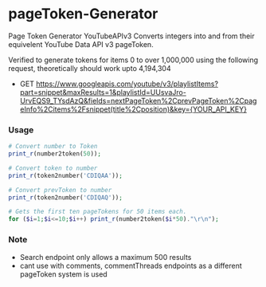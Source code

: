 # pageToken-Generator
Page Token Generator YouTubeAPIv3
Converts integers into and from their equivelent YouTube Data API v3 pageToken.

Verified to generate tokens for items 0 to over 1,000,000 using the following request,
theoretically should work upto 4,194,304

- GET https://www.googleapis.com/youtube/v3/playlistItems?part=snippet&maxResults=1&playlistId=UUsvaJro-UrvEQS9_TYsdAzQ&fields=nextPageToken%2CprevPageToken%2CpageInfo%2Citems%2Fsnippet(title%2Cposition)&key={YOUR_API_KEY}

### Usage
```php
# Convert number to Token
print_r(number2token(50));

# Convert token to number
print_r(token2number('CDIQAA'));

# Convert prevToken to number
print_r(token2number('CDIQAQ'));

# Gets the first ten pageTokens for 50 items each.
for ($i=1;$i<=10;$i++) print_r(number2token($i*50)."\r\n");
```

### Note
- Search endpoint only allows a maximum 500 results 
- cant use with comments, commentThreads endpoints as a different pageToken system is used